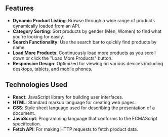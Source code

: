 ## Features

- **Dynamic Product Listing**: Browse through a wide range of products dynamically loaded from an API.
- **Category Sorting**: Sort products by gender (Men, Women) to find what you're looking for easily.
- **Search Functionality**: Use the search bar to quickly find products by name.
- **Load More Products**: Continuously load more products as you scroll down or click the "Load More Products" button.
- **Responsive Design**: Optimized for viewing on various devices including desktops, tablets, and mobile phones.

## Technologies Used


- **React**: JavaScript library for building user interfaces.
- **HTML**: Standard markup language for creating web pages.
- **CSS**: Style sheet language used for describing the presentation of a document.
- **JavaScript**: Programming language that conforms to the ECMAScript specification.
- **Fetch API**: For making HTTP requests to fetch product data.

